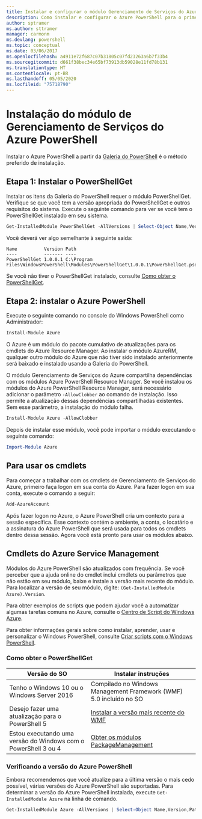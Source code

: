 ```yaml
---
title: Instalar e configurar o módulo Gerenciamento de Serviços do Azure PowerShell | Microsoft Docs
description: Como instalar e configurar o Azure PowerShell para o primeiro uso.
author: sptramer
ms.author: sttramer
manager: carmonm
ms.devlang: powershell
ms.topic: conceptual
ms.date: 03/06/2017
ms.openlocfilehash: a4911e72f687c07b31805c07fd23263a6b7f33b4
ms.sourcegitcommit: d661f38bec34e65bf73913db59028e11fd78b131
ms.translationtype: HT
ms.contentlocale: pt-BR
ms.lasthandoff: 05/05/2020
ms.locfileid: "75718790"
---
```

# <a name="installing-the-azure-powershell-service-management-module"></a>Instalação do módulo de Gerenciamento de Serviços do Azure PowerShell

Instalar o Azure PowerShell a partir da [Galeria do PowerShell](https://www.powershellgallery.com/) é o método preferido de instalação.

## <a name="step-1-install-powershellget"></a>Etapa 1: Instalar o PowerShellGet

Instalar os itens da Galeria do PowerShell requer o módulo PowerShellGet. Verifique se que você tem a versão apropriada do PowerShellGet e outros requisitos do sistema. Execute o seguinte comando para ver se você tem o PowerShellGet instalado em seu sistema.

```powershell
Get-InstalledModule PowerShellGet -AllVersions | Select-Object Name,Version,Path
```

Você deverá ver algo semelhante à seguinte saída:

```output
Name          Version Path
----          ------- ----
PowerShellGet 1.0.0.1 C:\Program Files\WindowsPowerShell\Modules\PowerShellGet\1.0.0.1\PowerShellGet.psd1
```

Se você não tiver o PowerShellGet instalado, consulte [Como obter o PowerShellGet](#how-to-get-powershellget).

## <a name="step-2-install-azure-powershell"></a>Etapa 2: instalar o Azure PowerShell

Execute o seguinte comando no console do Windows PowerShell como Administrador:

```powershell
Install-Module Azure
```

O Azure é um módulo do pacote cumulativo de atualizações para os cmdlets do Azure Resource Manager. Ao instalar o módulo AzureRM, qualquer outro módulo do Azure que não tiver sido instalado anteriormente será baixado e instalado usando a Galeria do PowerShell.

O módulo Gerenciamento de Serviços do Azure compartilha dependências com os módulos Azure PowerShell Resource Manager. Se você instalou os módulos do Azure PowerShell Resource Manager, será necessário adicionar o parâmetro `-AllowClobber` ao comando de instalação. Isso permite a atualização dessas dependências compartilhadas existentes. Sem esse parâmetro, a instalação do módulo falha.

```powershell
Install-Module Azure -AllowClobber
```

Depois de instalar esse módulo, você pode importar o módulo executando o seguinte comando:

```powershell
Import-Module Azure
```

## <a name="to-use-the-cmdlets"></a>Para usar os cmdlets

Para começar a trabalhar com os cmdlets de Gerenciamento de Serviços do Azure, primeiro faça logon em sua conta do Azure. Para fazer logon em sua conta, execute o comando a seguir:

```powershell
Add-AzureAccount
```

Após fazer logon no Azure, o Azure PowerShell cria um contexto para a sessão específica. Esse contexto contém o ambiente, a conta, o locatário e a assinatura do Azure PowerShell que será usada para todos os cmdlets dentro dessa sessão. Agora você está pronto para usar os módulos abaixo.

## <a name="azure-service-management-cmdlets"></a>Cmdlets do Azure Service Management

Módulos do Azure PowerShell são atualizados com frequência. Se você perceber que a ajuda online do cmdlet inclui cmdlets ou parâmetros que não estão em seu módulo, baixe e instale a versão mais recente do módulo. Para localizar a versão de seu módulo, digite: `(Get-InstalledModule Azure).Version`.

Para obter exemplos de scripts que podem ajudar você a automatizar algumas tarefas comuns no Azure, consulte o [Centro de Script do Windows Azure](http://www.windowsazure.com/documentation/scripts/).

Para obter informações gerais sobre como instalar, aprender, usar e personalizar o Windows PowerShell, consulte [Criar scripts com o Windows PowerShell](https://go.microsoft.com/fwlink/p/?linkid=320210).

### <a name="how-to-get-powershellget"></a>Como obter o PowerShellGet

|Versão do SO|Instalar instruções|
|---|---|
|Tenho o Windows 10 ou o Windows Server 2016|Compilado no Windows Management Framework (WMF) 5.0 incluído no SO|
|Desejo fazer uma atualização para o PowerShell 5|[Instalar a versão mais recente do WMF](https://www.microsoft.com/download/details.aspx?id=54616)|
|Estou executando uma versão do Windows com o PowerShell 3 ou 4|[Obter os módulos PackageManagement](https://go.microsoft.com/fwlink/?LinkID=746217)|

<div id="helpmechoose"/>

### <a name="checking-the-version-of-azure-powershell"></a>Verificando a versão do Azure PowerShell

Embora recomendemos que você atualize para a última versão o mais cedo possível, várias versões do Azure PowerShell são suportadas. Para determinar a versão do Azure PowerShell instalada, execute `Get-InstalledModule Azure` na linha de comando.

```powershell
Get-InstalledModule Azure -AllVersions | Select-Object Name,Version,Path
```
